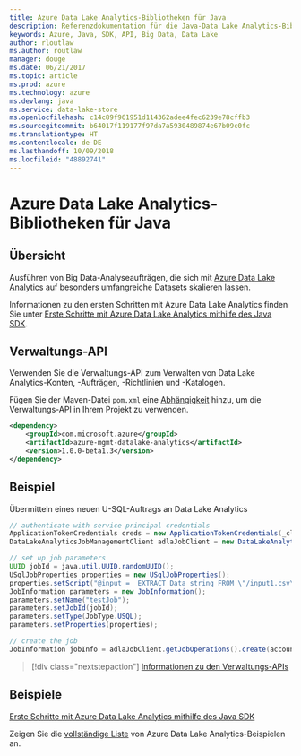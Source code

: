 ```yaml
---
title: Azure Data Lake Analytics-Bibliotheken für Java
description: Referenzdokumentation für die Java-Data Lake Analytics-Bibliotheken
keywords: Azure, Java, SDK, API, Big Data, Data Lake
author: rloutlaw
ms.author: routlaw
manager: douge
ms.date: 06/21/2017
ms.topic: article
ms.prod: azure
ms.technology: azure
ms.devlang: java
ms.service: data-lake-store
ms.openlocfilehash: c14c89f961951d114362adee4fec6239e78cffb3
ms.sourcegitcommit: b64017f119177f97da7a5930489874e67b09c0fc
ms.translationtype: HT
ms.contentlocale: de-DE
ms.lasthandoff: 10/09/2018
ms.locfileid: "48892741"
---
```

# <a name="azure-data-lake-analytics-libraries-for-java"></a>Azure Data Lake Analytics-Bibliotheken für Java

## <a name="overview"></a>Übersicht

Ausführen von Big Data-Analyseaufträgen, die sich mit [Azure Data Lake Analytics](/azure/data-lake-analytics/data-lake-analytics-overview) auf besonders umfangreiche Datasets skalieren lassen.

Informationen zu den ersten Schritten mit Azure Data Lake Analytics finden Sie unter [Erste Schritte mit Azure Data Lake Analytics mithilfe des Java SDK](/azure/data-lake-analytics/data-lake-analytics-get-started-java-sdk).

## <a name="management-api"></a>Verwaltungs-API

Verwenden Sie die Verwaltungs-API zum Verwalten von Data Lake Analytics-Konten, -Aufträgen, -Richtlinien und -Katalogen.

Fügen Sie der Maven-Datei `pom.xml` eine [Abhängigkeit](https://maven.apache.org/guides/getting-started/index.html#How_do_I_use_external_dependencies) hinzu, um die Verwaltungs-API in Ihrem Projekt zu verwenden.


```XML
<dependency>
    <groupId>com.microsoft.azure</groupId>
    <artifactId>azure-mgmt-datalake-analytics</artifactId>
    <version>1.0.0-beta1.3</version>
</dependency>
```

## <a name="example"></a>Beispiel

Übermitteln eines neuen U-SQL-Auftrags an Data Lake Analytics

```java
// authenticate with service principal credentials
ApplicationTokenCredentials creds = new ApplicationTokenCredentials(_clientId, _tenantId, _clientSecret, null);
DataLakeAnalyticsJobManagementClient adlaJobClient = new DataLakeAnalyticsJobManagementClientImpl(creds);

// set up job parameters
UUID jobId = java.util.UUID.randomUUID();
USqlJobProperties properties = new USqlJobProperties();
properties.setScript("@input =  EXTRACT Data string FROM \"/input1.csv\" USING Extractors.Csv(); OUTPUT @input TO @\"/output1.csv\" USING Outputters.Csv();");
JobInformation parameters = new JobInformation();
parameters.setName("testJob");
parameters.setJobId(jobId);
parameters.setType(JobType.USQL);
parameters.setProperties(properties);

// create the job
JobInformation jobInfo = adlaJobClient.getJobOperations().create(accountName, jobId, parameters).getBody();

```

> [!div class="nextstepaction"]
> [Informationen zu den Verwaltungs-APIs](/java/api/overview/azure/datalakeanalytics/management)

## <a name="samples"></a>Beispiele

[Erste Schritte mit Azure Data Lake Analytics mithilfe des Java SDK][1] 

[1]: https://docs.microsoft.com/azure/data-lake-analytics/data-lake-analytics-get-started-java-sdk

Zeigen Sie die [vollständige Liste](https://azure.microsoft.com/resources/samples/?platform=java&term=analytics) von Azure Data Lake Analytics-Beispielen an.
